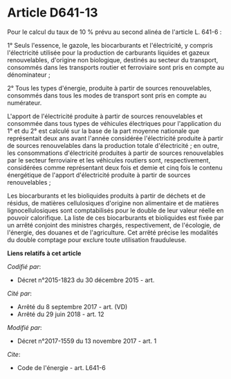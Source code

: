 # Article D641-13

Pour le calcul du taux de 10 % prévu au second alinéa de l'article L. 641-6 :

1° Seuls l'essence, le gazole, les biocarburants et l'électricité, y compris l'électricité utilisée pour la production de
carburants liquides et gazeux renouvelables, d'origine non biologique, destinés au secteur du transport, consommés dans les
transports routier et ferroviaire sont pris en compte au dénominateur ;

2° Tous les types d'énergie, produite à partir de sources renouvelables, consommés dans tous les modes de transport sont pris
en compte au numérateur.

L'apport de l'électricité produite à partir de sources renouvelables et consommée dans tous types de véhicules électriques
pour l'application du 1° et du 2° est calculé sur la base de la part moyenne nationale que représentait deux ans avant
l'année considérée l'électricité produite à partir de sources renouvelables dans la production totale d'électricité ; en
outre, les consommations d'électricité produites à partir de sources renouvelables par le secteur ferroviaire et les
véhicules routiers sont, respectivement, considérées comme représentant deux fois et demie et cinq fois le contenu
énergétique de l'apport d'électricité produite à partir de sources renouvelables ;

Les biocarburants et les bioliquides produits à partir de déchets et de résidus, de matières cellulosiques d'origine non
alimentaire et de matières lignocellulosiques sont comptabilisés pour le double de leur valeur réelle en pouvoir calorifique.
La liste de ces biocarburants et bioliquides est fixée par un arrêté conjoint des ministres chargés, respectivement, de
l'écologie, de l'énergie, des douanes et de l'agriculture. Cet arrêté précise les modalités du double comptage pour exclure
toute utilisation frauduleuse.

**Liens relatifs à cet article**

_Codifié par_:

  - Décret n°2015-1823 du 30 décembre 2015 - art.

_Cité par_:

  - Arrêté du 8 septembre 2017 - art. (VD)
  - Arrêté du 29 juin 2018 - art. 12

_Modifié par_:

  - Décret n°2017-1559 du 13 novembre 2017 - art. 1

_Cite_:

  - Code de l'énergie - art. L641-6
